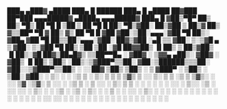 
 ███▄ ▄███▓  ▄████  ███▄    █   ██████  ███▄    █   ▄████  ██▓███   ██▀███  ▄▄▄█████▓ ▄████▄  ▄▄▄█████▓ ███▄    █ 
▓██▒▀█▀ ██▒ ██▒ ▀█▒ ██ ▀█   █ ▒██    ▒  ██ ▀█   █  ██▒ ▀█▒▓██░  ██▒▓██ ▒ ██▒▓  ██▒ ▓▒▒██▀ ▀█  ▓  ██▒ ▓▒ ██ ▀█   █ 
▓██    ▓██░▒██░▄▄▄░▓██  ▀█ ██▒░ ▓██▄   ▓██  ▀█ ██▒▒██░▄▄▄░▓██░ ██▓▒▓██ ░▄█ ▒▒ ▓██░ ▒░▒▓█    ▄ ▒ ▓██░ ▒░▓██  ▀█ ██▒
▒██    ▒██ ░▓█  ██▓▓██▒  ▐▌██▒  ▒   ██▒▓██▒  ▐▌██▒░▓█  ██▓▒██▄█▓▒ ▒▒██▀▀█▄  ░ ▓██▓ ░ ▒▓▓▄ ▄██▒░ ▓██▓ ░ ▓██▒  ▐▌██▒
▒██▒   ░██▒░▒▓███▀▒▒██░   ▓██░▒██████▒▒▒██░   ▓██░░▒▓███▀▒▒██▒ ░  ░░██▓ ▒██▒  ▒██▒ ░ ▒ ▓███▀ ░  ▒██▒ ░ ▒██░   ▓██░
░ ▒░   ░  ░ ░▒   ▒ ░ ▒░   ▒ ▒ ▒ ▒▓▒ ▒ ░░ ▒░   ▒ ▒  ░▒   ▒ ▒▓▒░ ░  ░░ ▒▓ ░▒▓░  ▒ ░░   ░ ░▒ ▒  ░  ▒ ░░   ░ ▒░   ▒ ▒ 
░  ░      ░  ░   ░ ░ ░░   ░ ▒░░ ░▒  ░ ░░ ░░   ░ ▒░  ░   ░ ░▒ ░       ░▒ ░ ▒░    ░      ░  ▒       ░    ░ ░░   ░ ▒░
░      ░   ░ ░   ░    ░   ░ ░ ░  ░  ░     ░   ░ ░ ░ ░   ░ ░░         ░░   ░   ░      ░          ░         ░   ░ ░ 
       ░         ░          ░       ░           ░       ░             ░              ░ ░                        ░ 
                                                                                     ░                            
